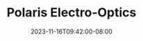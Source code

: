 ---
title: Polaris Electro-Optics
featured: true
website: 'https://polariseo.com'
date: "2023-11-16T09:42:00-08:00"
short_description: Website Design & Development
description: >-
   Polaris Electro-Optics is a startup creating advanced photonics for use in artificial intelligence and quantim computing. This project involved creating a single-page brochure site to annouce their seed funding round and preview their technology.
gallery:
  - url: /assets/images/portfolio-polaris-cover.jpg
#   - url: /assets/images/portfolio-polaris-1.jpg
#   - url: /assets/images/portfolio-polaris-2.jpg
tags: 'website,design,development,static'
showcase:
  color: '#02222b'
  image: /assets/images/showcase-portfolio-polaris.jpg
  order: 20
  title: An advanced photonics technology startup
  tags: 'website,design,development,static'
---